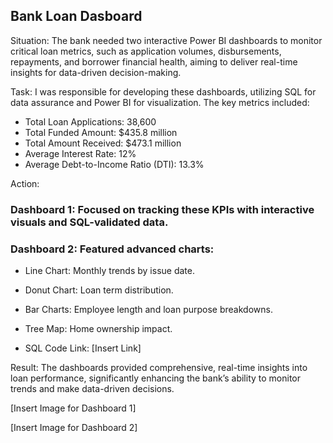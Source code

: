 ## Bank Loan Dasboard
Situation:
The bank needed two interactive Power BI dashboards to monitor critical loan metrics, such as application volumes, disbursements, repayments, and borrower financial health, aiming to deliver real-time insights for data-driven decision-making.

Task:
I was responsible for developing these dashboards, utilizing SQL for data assurance and Power BI for visualization. The key metrics included:

- Total Loan Applications: 38,600
- Total Funded Amount: $435.8 million
- Total Amount Received: $473.1 million
- Average Interest Rate: 12%
- Average Debt-to-Income Ratio (DTI): 13.3%

Action:
### Dashboard 1: Focused on tracking these KPIs with interactive visuals and SQL-validated data.
### Dashboard 2: Featured advanced charts:
- Line Chart: Monthly trends by issue date.
- Donut Chart: Loan term distribution.
- Bar Charts: Employee length and loan purpose breakdowns.
- Tree Map: Home ownership impact.

- SQL Code Link: [Insert Link]

Result:
The dashboards provided comprehensive, real-time insights into loan performance, significantly enhancing the bank’s ability to monitor trends and make data-driven decisions.

[Insert Image for Dashboard 1]

[Insert Image for Dashboard 2]
